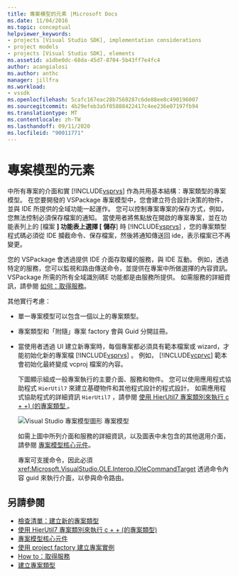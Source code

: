 ```yaml
---
title: 專案模型的元素 |Microsoft Docs
ms.date: 11/04/2016
ms.topic: conceptual
helpviewer_keywords:
- projects [Visual Studio SDK], implementation considerations
- project models
- projects [Visual Studio SDK], elements
ms.assetid: a1dbe0dc-68da-45d7-8704-5b43ff7e4fc4
author: acangialosi
ms.author: anthc
manager: jillfra
ms.workload:
- vssdk
ms.openlocfilehash: 5cafc167eac28b7560287c6de88ee8c490196007
ms.sourcegitcommit: 4b29efeb3a5f05888422417c4ee236e07197fb94
ms.translationtype: MT
ms.contentlocale: zh-TW
ms.lasthandoff: 09/11/2020
ms.locfileid: "90011771"
---
```

# <a name="elements-of-a-project-model"></a>專案模型的元素
中所有專案的介面和實 [!INCLUDE[vsprvs](../../code-quality/includes/vsprvs_md.md)] 作為共用基本結構：專案類型的專案模型。 在您要開發的 VSPackage 專案模型中，您會建立符合設計決策的物件，並與 IDE 所提供的全域功能一起運作。 您可以控制專案專案的保存方式，例如，您無法控制必須保存檔案的通知。 當使用者將焦點放在開啟的專案專案，並在功能表列上的 [檔案 **] 功能表上選擇 [** **儲存**] 時 [!INCLUDE[vsprvs](../../code-quality/includes/vsprvs_md.md)] ，您的專案類型程式碼必須從 IDE 攔截命令、保存檔案，然後將通知傳送回 ide，表示檔案已不再變更。

 您的 VSPackage 會透過提供 IDE 介面存取權的服務，與 IDE 互動。 例如，透過特定的服務，您可以監視和路由傳送命令，並提供在專案中所做選擇的內容資訊。 VSPackage 所需的所有全域識別碼E 功能都是由服務所提供。 如需服務的詳細資訊，請參閱 [如何：取得服務](../../extensibility/how-to-get-a-service.md)。

 其他實行考慮：

- 單一專案模型可以包含一個以上的專案類型。

- 專案類型和「附隨」專案 factory 會與 Guid 分開註冊。

- 當使用者透過 UI 建立新專案時，每個專案都必須具有範本檔案或 wizard，才能初始化新的專案檔 [!INCLUDE[vsprvs](../../code-quality/includes/vsprvs_md.md)] 。 例如， [!INCLUDE[vcprvc](../../code-quality/includes/vcprvc_md.md)] 範本會初始化最終變成 vcproj 檔案的內容。

  下圖顯示組成一般專案執行的主要介面、服務和物件。 您可以使用應用程式協助程式 `HierUtil7` 來建立基礎物件和其他程式設計的程式設計。 如需應用程式協助程式的詳細資訊 `HierUtil7` ，請參閱 [使用 HierUtil7 專案類別來執行 c + +)  (的專案類型 ](/previous-versions/bb166212(v=vs.100))。

  ![Visual Studio 專案模型圖形](../../extensibility/internals/media/vsprojectmodel.gif "vsProjectModel") 專案模型

  如需上圖中所列介面和服務的詳細資訊，以及圖表中未包含的其他選用介面，請參閱 [專案模型核心元件](../../extensibility/internals/project-model-core-components.md)。

  專案可支援命令，因此必須 <xref:Microsoft.VisualStudio.OLE.Interop.IOleCommandTarget> 透過命令內容 guid 來執行介面，以參與命令路由。

## <a name="see-also"></a>另請參閱
- [檢查清單：建立新的專案類型](../../extensibility/internals/checklist-creating-new-project-types.md)
- [使用 HierUtil7 專案類別來執行 c + + (的專案類型) ](/previous-versions/bb166212(v=vs.100))
- [專案模型核心元件](../../extensibility/internals/project-model-core-components.md)
- [使用 project factory 建立專案實例](../../extensibility/internals/creating-project-instances-by-using-project-factories.md)
- [How to：取得服務](../../extensibility/how-to-get-a-service.md)
- [建立專案類型](../../extensibility/internals/creating-project-types.md)